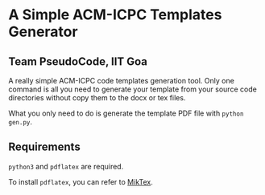 # A Simple ACM-ICPC Templates Generator
## Team PseudoCode, IIT Goa
A really simple ACM-ICPC code templates generation tool. Only one command is all you need to generate your template from your source code directories without copy them to the docx or tex files.

What you only need to do is generate the template PDF file with `python gen.py`.


## Requirements

`python3` and `pdflatex` are required.

To install `pdflatex`, you can refer to [MikTex](https://miktex.org/).


